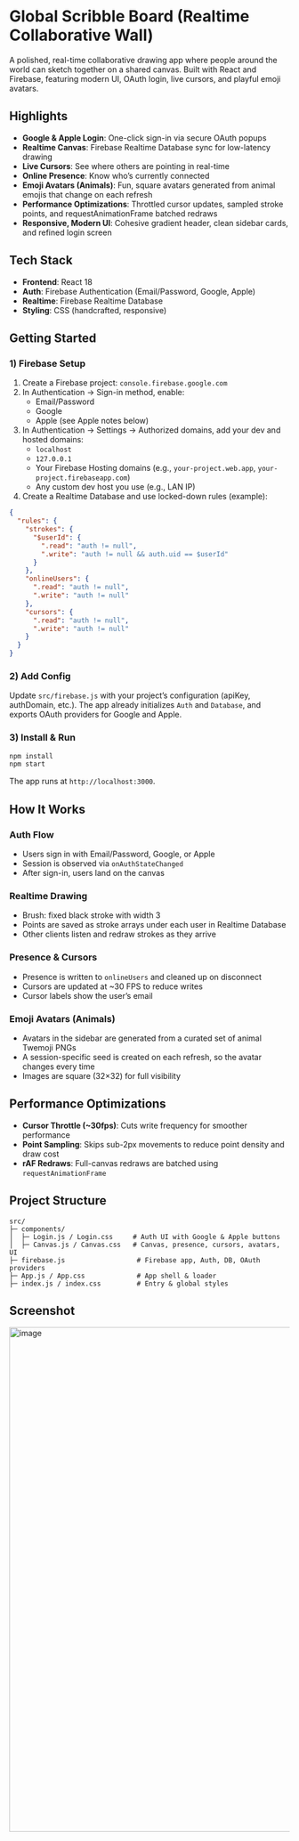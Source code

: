 # Global Scribble Board (Realtime Collaborative Wall)

A polished, real-time collaborative drawing app where people around the world can sketch together on a shared canvas. Built with React and Firebase, featuring modern UI, OAuth login, live cursors, and playful emoji avatars.

## Highlights

- **Google & Apple Login**: One-click sign-in via secure OAuth popups
- **Realtime Canvas**: Firebase Realtime Database sync for low-latency drawing
- **Live Cursors**: See where others are pointing in real-time
- **Online Presence**: Know who’s currently connected
- **Emoji Avatars (Animals)**: Fun, square avatars generated from animal emojis that change on each refresh
- **Performance Optimizations**: Throttled cursor updates, sampled stroke points, and requestAnimationFrame batched redraws
- **Responsive, Modern UI**: Cohesive gradient header, clean sidebar cards, and refined login screen

## Tech Stack

- **Frontend**: React 18
- **Auth**: Firebase Authentication (Email/Password, Google, Apple)
- **Realtime**: Firebase Realtime Database
- **Styling**: CSS (handcrafted, responsive)

## Getting Started

### 1) Firebase Setup

1. Create a Firebase project: `console.firebase.google.com`
2. In Authentication → Sign-in method, enable:
   - Email/Password
   - Google
   - Apple (see Apple notes below)
3. In Authentication → Settings → Authorized domains, add your dev and hosted domains:
   - `localhost`
   - `127.0.0.1`
   - Your Firebase Hosting domains (e.g., `your-project.web.app`, `your-project.firebaseapp.com`)
   - Any custom dev host you use (e.g., LAN IP)
4. Create a Realtime Database and use locked-down rules (example):

```json
{
  "rules": {
    "strokes": {
      "$userId": {
        ".read": "auth != null",
        ".write": "auth != null && auth.uid == $userId"
      }
    },
    "onlineUsers": {
      ".read": "auth != null",
      ".write": "auth != null"
    },
    "cursors": {
      ".read": "auth != null",
      ".write": "auth != null"
    }
  }
}
```

### 2) Add Config

Update `src/firebase.js` with your project’s configuration (apiKey, authDomain, etc.). The app already initializes `Auth` and `Database`, and exports OAuth providers for Google and Apple.

### 3) Install & Run

```bash
npm install
npm start
```

The app runs at `http://localhost:3000`.

## How It Works

### Auth Flow
- Users sign in with Email/Password, Google, or Apple
- Session is observed via `onAuthStateChanged`
- After sign-in, users land on the canvas

### Realtime Drawing
- Brush: fixed black stroke with width 3
- Points are saved as stroke arrays under each user in Realtime Database
- Other clients listen and redraw strokes as they arrive

### Presence & Cursors
- Presence is written to `onlineUsers` and cleaned up on disconnect
- Cursors are updated at ~30 FPS to reduce writes
- Cursor labels show the user’s email

### Emoji Avatars (Animals)
- Avatars in the sidebar are generated from a curated set of animal Twemoji PNGs
- A session-specific seed is created on each refresh, so the avatar changes every time
- Images are square (32×32) for full visibility

## Performance Optimizations
- **Cursor Throttle (~30fps)**: Cuts write frequency for smoother performance
- **Point Sampling**: Skips sub-2px movements to reduce point density and draw cost
- **rAF Redraws**: Full-canvas redraws are batched using `requestAnimationFrame`

## Project Structure

```
src/
├─ components/
│  ├─ Login.js / Login.css     # Auth UI with Google & Apple buttons
│  ├─ Canvas.js / Canvas.css   # Canvas, presence, cursors, avatars, UI
├─ firebase.js                  # Firebase app, Auth, DB, OAuth providers
├─ App.js / App.css             # App shell & loader
├─ index.js / index.css         # Entry & global styles
```

## Screenshot

<img width="1919" height="907" alt="image" src="https://github.com/user-attachments/assets/9ae5959f-f789-4b8f-a51f-aeed5333ab3b" />


